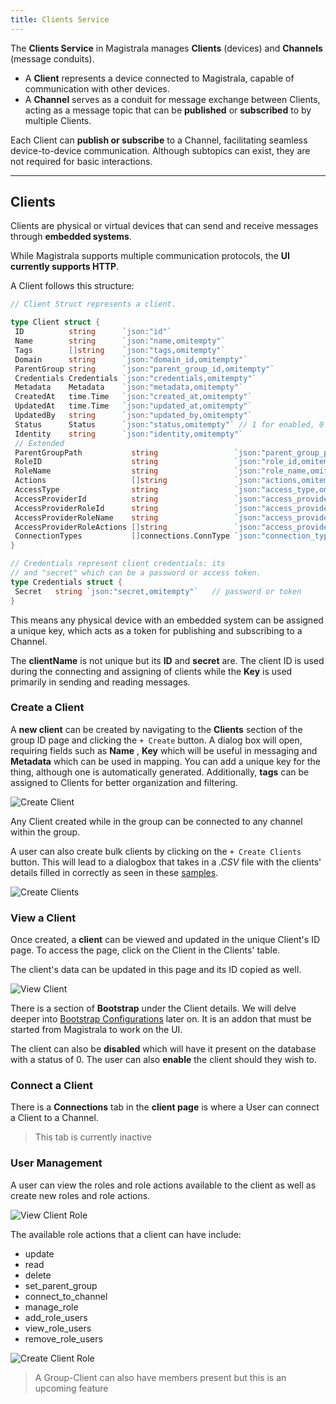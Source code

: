 ```yaml
---
title: Clients Service
---
```


The **Clients Service** in Magistrala manages **Clients** (devices) and **Channels** (message conduits).

- A **Client** represents a device connected to Magistrala, capable of communication with other devices.
- A **Channel** serves as a conduit for message exchange between Clients, acting as a message topic that can be **published** or **subscribed** to by multiple Clients.

Each Client can **publish or subscribe** to a Channel, facilitating seamless device-to-device communication. Although subtopics can exist, they are not required for basic interactions.

---

## **Clients**

Clients are physical or virtual devices that can send and receive messages through **embedded systems**.

While Magistrala supports multiple communication protocols, the **UI currently supports HTTP**.

A Client follows this structure:

```go
// Client Struct represents a client.

type Client struct {
 ID          string      `json:"id"`
 Name        string      `json:"name,omitempty"`
 Tags        []string    `json:"tags,omitempty"`
 Domain      string      `json:"domain_id,omitempty"`
 ParentGroup string      `json:"parent_group_id,omitempty"`
 Credentials Credentials `json:"credentials,omitempty"`
 Metadata    Metadata    `json:"metadata,omitempty"`
 CreatedAt   time.Time   `json:"created_at,omitempty"`
 UpdatedAt   time.Time   `json:"updated_at,omitempty"`
 UpdatedBy   string      `json:"updated_by,omitempty"`
 Status      Status      `json:"status,omitempty"` // 1 for enabled, 0 for disabled
 Identity    string      `json:"identity,omitempty"`
 // Extended
 ParentGroupPath           string                 `json:"parent_group_path,omitempty"`
 RoleID                    string                 `json:"role_id,omitempty"`
 RoleName                  string                 `json:"role_name,omitempty"`
 Actions                   []string               `json:"actions,omitempty"`
 AccessType                string                 `json:"access_type,omitempty"`
 AccessProviderId          string                 `json:"access_provider_id,omitempty"`
 AccessProviderRoleId      string                 `json:"access_provider_role_id,omitempty"`
 AccessProviderRoleName    string                 `json:"access_provider_role_name,omitempty"`
 AccessProviderRoleActions []string               `json:"access_provider_role_actions,omitempty"`
 ConnectionTypes           []connections.ConnType `json:"connection_types,omitempty"`
}

// Credentials represent client credentials: its
// and "secret" which can be a password or access token.
type Credentials struct {
 Secret   string `json:"secret,omitempty"`   // password or token
}

```

This means any physical device with an embedded system can be assigned a unique key, which acts as a token for publishing and subscribing to a Channel.

The **clientName** is not unique but its **ID** and **secret** are.
The client ID is used during the connecting and assigning of clients while the **Key** is used primarily in sending and reading messages.

### Create a Client

A **new client** can be created by navigating to the **Clients** section of the group ID page and clicking the `+ Create` button.
A dialog box will open, requiring fields such as **Name** , **Key** which will be useful in messaging and **Metadata** which can be used in mapping.
You can add a unique key for the thing, although one is automatically generated.
Additionally, **tags** can be assigned to Clients for better organization and filtering.

![Create Client](../img/users-guide/create-client.png)

Any Client created while in the group can be connected to any channel within the group.

A user can also create bulk clients by clicking on the `+ Create Clients` button. This will lead to a dialogbox that takes in a _.CSV_  file with the clients' details filled in correctly as seen in these [samples](https://github.com/absmach/magistrala-ui/tree/main/samples).

![Create Clients](../img/users-guide/clients-create.png)

### View a Client

Once created, a **client** can be viewed and updated in the unique Client's ID page. To access the page, click on the Client in the Clients' table.

The client's data can be updated in this page and its ID copied as well.

![View Client](../img/users-guide/group-client-view2.png)

There is a section of **Bootstrap** under the Client details. We will delve deeper into [Bootstrap Configurations][Bootstraps] later on. It is an addon that must be started from Magistrala to work on the UI.

The client can also be **disabled** which will have it present on the database with a status of 0. The user can also **enable** the client should they wish to.

### Connect a Client

There is a **Connections** tab in the **client page** is where a User can connect a Client to a Channel.

> This tab is currently inactive

### User Management

A user can view the roles and role actions available to the client as well as create new roles and role actions.

![View Client Role](../img/users-guide/group-client-role-view4.png)

The available role actions that a client can have include:

- update
- read
- delete
- set_parent_group
- connect_to_channel
- manage_role
- add_role_users
- view_role_users
- remove_role_users

![Create Client Role](../img/users-guide/group-client-role-create.png)

> A Group-Client can also have members present but this is an upcoming feature

[Bootstraps]: bootstraps.md
